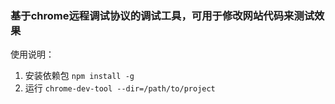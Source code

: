 ### 基于chrome远程调试协议的调试工具，可用于修改网站代码来测试效果

使用说明：
1. 安装依赖包 `npm install -g`
2. 运行 `chrome-dev-tool --dir=/path/to/project`
